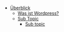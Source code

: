 
  - [Überblick](./01_overview) 
     - [Was ist Wordpress?](./01_overview/01_what_is_wordpress.md) 
     - [Sub Topic](./01_overview/02_sub_topic) 
         - [Sub topic](./01_overview/02_sub_topic/01_sub_topic_file.md) 


